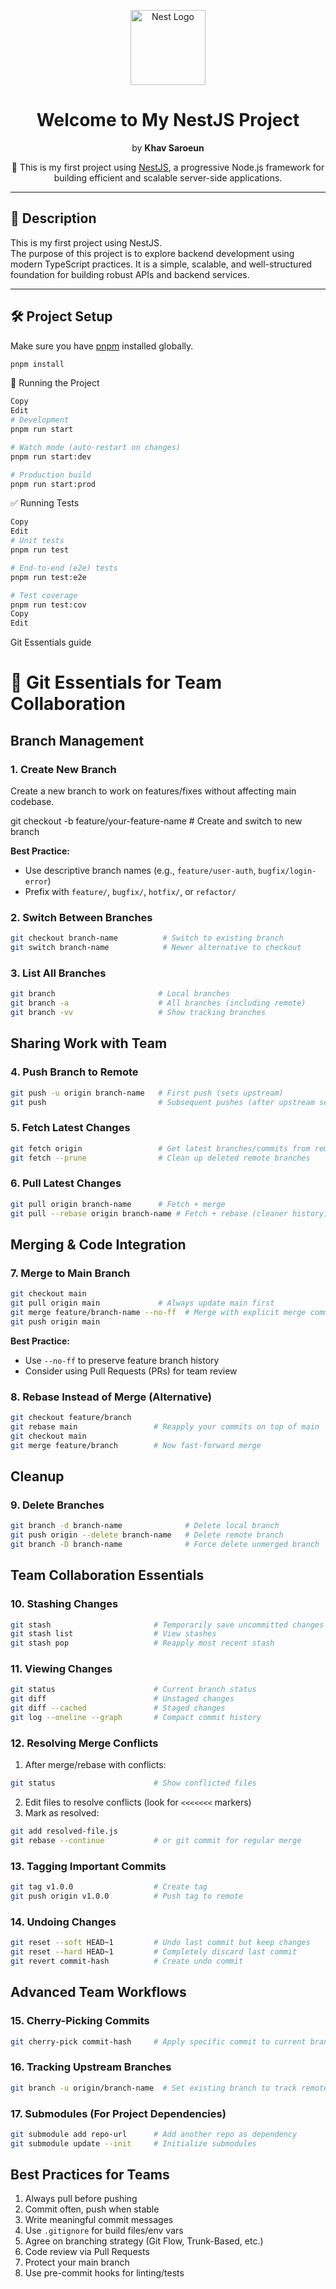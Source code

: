 <p align="center">
  <a href="https://nestjs.com/" target="_blank">
    <img src="https://nestjs.com/img/logo-small.svg" width="120" alt="Nest Logo" />
  </a>
</p>

<h1 align="center">Welcome to My NestJS Project</h1>
<p align="center">by <strong>Khav Saroeun</strong></p>

<p align="center">
  🚀 This is my first project using <a href="https://nestjs.com" target="_blank">NestJS</a>, a progressive Node.js framework for building efficient and scalable server-side applications.
</p>

---

## 📘 Description

This is my first project using NestJS.  
The purpose of this project is to explore backend development using modern TypeScript practices. It is a simple, scalable, and well-structured foundation for building robust APIs and backend services.

---

## 🛠 Project Setup

Make sure you have [pnpm](https://pnpm.io/) installed globally.

```bash
pnpm install
```

🚀 Running the Project
``` bash
Copy
Edit
# Development
pnpm run start

# Watch mode (auto-restart on changes)
pnpm run start:dev

# Production build
pnpm run start:prod
```
✅ Running Tests
```bash
Copy
Edit
# Unit tests
pnpm run test

# End-to-end (e2e) tests
pnpm run test:e2e

# Test coverage
pnpm run test:cov
Copy
Edit
```



Git Essentials guide

# 🧠 Git Essentials for Team Collaboration

## Branch Management

### 1. Create New Branch
Create a new branch to work on features/fixes without affecting main codebase.

git checkout -b feature/your-feature-name  # Create and switch to new branch

**Best Practice:**
- Use descriptive branch names (e.g., `feature/user-auth`, `bugfix/login-error`)
- Prefix with `feature/`, `bugfix/`, `hotfix/`, or `refactor/`

### 2. Switch Between Branches
```bash
git checkout branch-name          # Switch to existing branch
git switch branch-name            # Newer alternative to checkout
```

### 3. List All Branches
```bash
git branch                       # Local branches
git branch -a                    # All branches (including remote)
git branch -vv                   # Show tracking branches
```

## Sharing Work with Team

### 4. Push Branch to Remote
```bash
git push -u origin branch-name   # First push (sets upstream)
git push                         # Subsequent pushes (after upstream set)
```

### 5. Fetch Latest Changes
```bash
git fetch origin                 # Get latest branches/commits from remote
git fetch --prune                # Clean up deleted remote branches
```

### 6. Pull Latest Changes
```bash
git pull origin branch-name      # Fetch + merge
git pull --rebase origin branch-name # Fetch + rebase (cleaner history)
```

## Merging & Code Integration

### 7. Merge to Main Branch
```bash
git checkout main
git pull origin main             # Always update main first
git merge feature/branch-name --no-ff  # Merge with explicit merge commit
git push origin main
```

**Best Practice:**
- Use `--no-ff` to preserve feature branch history
- Consider using Pull Requests (PRs) for team review

### 8. Rebase Instead of Merge (Alternative)
```bash
git checkout feature/branch
git rebase main                 # Reapply your commits on top of main
git checkout main
git merge feature/branch        # Now fast-forward merge
```

## Cleanup

### 9. Delete Branches
```bash
git branch -d branch-name              # Delete local branch
git push origin --delete branch-name   # Delete remote branch
git branch -D branch-name              # Force delete unmerged branch
```

## Team Collaboration Essentials

### 10. Stashing Changes
```bash
git stash                       # Temporarily save uncommitted changes
git stash list                  # View stashes
git stash pop                   # Reapply most recent stash
```

### 11. Viewing Changes
```bash
git status                      # Current branch status
git diff                        # Unstaged changes
git diff --cached               # Staged changes
git log --oneline --graph       # Compact commit history
```

### 12. Resolving Merge Conflicts
1. After merge/rebase with conflicts:
```bash
git status                      # Show conflicted files
```
2. Edit files to resolve conflicts (look for `<<<<<<<` markers)
3. Mark as resolved:
```bash
git add resolved-file.js
git rebase --continue           # or git commit for regular merge
```

### 13. Tagging Important Commits
```bash
git tag v1.0.0                  # Create tag
git push origin v1.0.0          # Push tag to remote
```

### 14. Undoing Changes
```bash
git reset --soft HEAD~1         # Undo last commit but keep changes
git reset --hard HEAD~1         # Completely discard last commit
git revert commit-hash          # Create undo commit
```

## Advanced Team Workflows

### 15. Cherry-Picking Commits
```bash
git cherry-pick commit-hash     # Apply specific commit to current branch
```

### 16. Tracking Upstream Branches
```bash
git branch -u origin/branch-name  # Set existing branch to track remote
```

### 17. Submodules (For Project Dependencies)
```bash
git submodule add repo-url      # Add another repo as dependency
git submodule update --init     # Initialize submodules
```

## Best Practices for Teams
1. Always pull before pushing
2. Commit often, push when stable
3. Write meaningful commit messages
4. Use `.gitignore` for build files/env vars
5. Agree on branching strategy (Git Flow, Trunk-Based, etc.)
6. Code review via Pull Requests
7. Protect your main branch
8. Use pre-commit hooks for linting/tests
```

